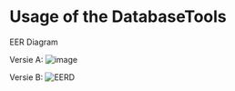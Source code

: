# Usage of the DatabaseTools

EER Diagram

Versie A:
![image](https://user-images.githubusercontent.com/79094058/194522170-6379519a-f675-4b85-a592-c2db27c4f329.png)

Versie B:
![EERD](https://user-images.githubusercontent.com/79094058/194503663-fe1f8bf6-151c-4c4a-8e23-6f656c68549b.png)
